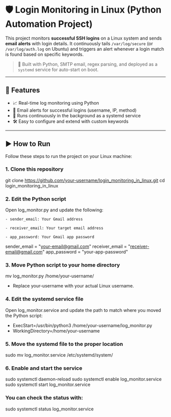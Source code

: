 # 🛡️ Login Monitoring in Linux (Python Automation Project)

This project monitors **successful SSH logins** on a Linux system and sends **email alerts** with login details. It continuously tails `/var/log/secure` (or `/var/log/auth.log` on Ubuntu) and triggers an alert whenever a login match is found based on specific keywords.

> 🚀 Built with Python, SMTP email, regex parsing, and deployed as a `systemd` service for auto-start on boot.

---

## 🔧 Features

- 📈 Real-time log monitoring using Python
- 📨 Email alerts for successful logins (username, IP, method)
- 🔁 Runs continuously in the background as a systemd service
- 🛠️ Easy to configure and extend with custom keywords

---
## ▶️ How to Run

Follow these steps to run the project on your Linux machine:

### 1. Clone this repository

git clone https://github.com/your-username/login_monitoring_in_linux.git
cd login_monitoring_in_linux

### 2. Edit the Python script

Open log_monitor.py and update the following:

    - sender_email: Your Gmail address

    - receiver_email: Your target email address

    - app_password: Your Gmail app password

sender_email = "your-email@gmail.com"
receiver_email = "receiver-email@gmail.com"
app_password = "your-app-password"

### 3. Move Python script to your home directory

mv log_monitor.py /home/your-username/

   - Replace your-username with your actual Linux username.

### 4. Edit the systemd service file

Open log_monitor.service and update the path to match where you moved the Python script:

- ExecStart=/usr/bin/python3 /home/your-username/log_monitor.py
- WorkingDirectory=/home/your-username

### 5. Move the systemd file to the proper location

sudo mv log_monitor.service /etc/systemd/system/

### 6. Enable and start the service

sudo systemctl daemon-reload
sudo systemctl enable log_monitor.service
sudo systemctl start log_monitor.service

### You can check the status with:

sudo systemctl status log_monitor.service
